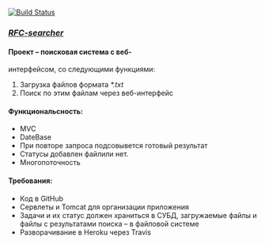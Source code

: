 [![Build Status](https://travis-ci.org/Artyom16RUS/RFC-search.svg?branch=master)](https://travis-ci.org/Artyom16RUS/RFC-search)


### _[RFC-searcher](https://rfc-search.herokuapp.com/ "«Самый крутой поисковик, №1 в России")_


#### Проект – поисковая система с веб-
интерфейсом, со следующими функциями:
1. Загрузка файлов формата _*.txt_
2. Поиск по этим файлам через веб-интерфейс

#### Функциональсность:
* MVC
* DateBase
* При повторе запроса подсовывется готовый результат
* Статусы добавлен файлили нет.
* Многопоточность

#### Требования:
* Код в GitHub
* Сервлеты и Tomcat для организации приложения
* Задачи и их статус должен храниться в СУБД, загружаемые файлы и файлы с результатами
поиска – в файловой системе
* Разворачивание в Heroku через Travis

